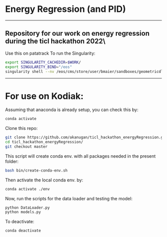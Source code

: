 # Energy Regression (and PID)
----

Repository for our work on energy regression during the ticl hackathon 2022\
-------------------------------
Use this on patatrack 
To run the Singularity:
```bash
export SINGULARITY_CACHEDIR=$WORK/
export SINGULARITY_BIND="/eos"
singularity shell --nv /eos/cms/store/user/bmaier/sandboxes/geometricdl.sif 
```
-------------------------------

# For use on Kodiak:
Assuming that anaconda is already setup, you can check this by:
```bash
conda activate
```

Clone this repo:
```bash
git clone https://github.com/akanugan/ticl_hackathon_energyRegression.git
cd ticl_hackathon_energyRegression/
git checkout master
```

This script will create conda env. with all packages needed in the present folder:
```bash
bash bin/create-conda-env.sh
```
Then activate the local conda env. by:
```bash
conda activate ./env
```

Now, run the scripts for the data loader and testing the model:
```bash 
python DataLoader.py
python models.py
```

To deactivate:
```bash
conda deactivate
```
